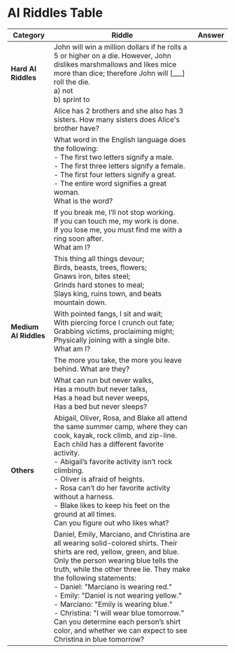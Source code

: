 # AI Riddles Table

| **Category**       | **Riddle**                                                                                  | **Answer** |
|--------------------|--------------------------------------------------------------------------------------------|------------|
| **Hard AI Riddles** | John will win a million dollars if he rolls a 5 or higher on a die. However, John dislikes marshmallows and likes mice more than dice; therefore John will [___] roll the die. <br> a) not <br> b) sprint to | |
|                    | Alice has 2 brothers and she also has 3 sisters. How many sisters does Alice's brother have? | |
|                    | What word in the English language does the following: <br> - The first two letters signify a male. <br> - The first three letters signify a female. <br> - The first four letters signify a great. <br> - The entire word signifies a great woman. <br> What is the word? | |
|                    | If you break me, I’ll not stop working. <br> If you can touch me, my work is done. <br> If you lose me, you must find me with a ring soon after. <br> What am I? | |
|                    | This thing all things devour; <br> Birds, beasts, trees, flowers; <br> Gnaws iron, bites steel; <br> Grinds hard stones to meal; <br> Slays king, ruins town, and beats mountain down. | |
| **Medium AI Riddles** | With pointed fangs, I sit and wait; <br> With piercing force I crunch out fate; <br> Grabbing victims, proclaiming might; <br> Physically joining with a single bite. <br> What am I? | |
|                    | The more you take, the more you leave behind. What are they? | |
|                    | What can run but never walks, <br> Has a mouth but never talks, <br> Has a head but never weeps, <br> Has a bed but never sleeps? | |
| **Others**         | Abigail, Oliver, Rosa, and Blake all attend the same summer camp, where they can cook, kayak, rock climb, and zip-line. Each child has a different favorite activity. <br> - Abigail’s favorite activity isn’t rock climbing. <br> - Oliver is afraid of heights. <br> - Rosa can’t do her favorite activity without a harness. <br> - Blake likes to keep his feet on the ground at all times. <br> Can you figure out who likes what? | |
|                    | Daniel, Emily, Marciano, and Christina are all wearing solid-colored shirts. Their shirts are red, yellow, green, and blue. Only the person wearing blue tells the truth, while the other three lie. They make the following statements: <br> - Daniel: "Marciano is wearing red." <br> - Emily: "Daniel is not wearing yellow." <br> - Marciano: "Emily is wearing blue." <br> - Christina: "I will wear blue tomorrow." <br> Can you determine each person’s shirt color, and whether we can expect to see Christina in blue tomorrow? | |
